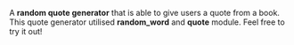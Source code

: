 A **random quote generator** that is able to give users a quote from a book. This quote generator utilised **random_word** and **quote** module. Feel free to try it out!
